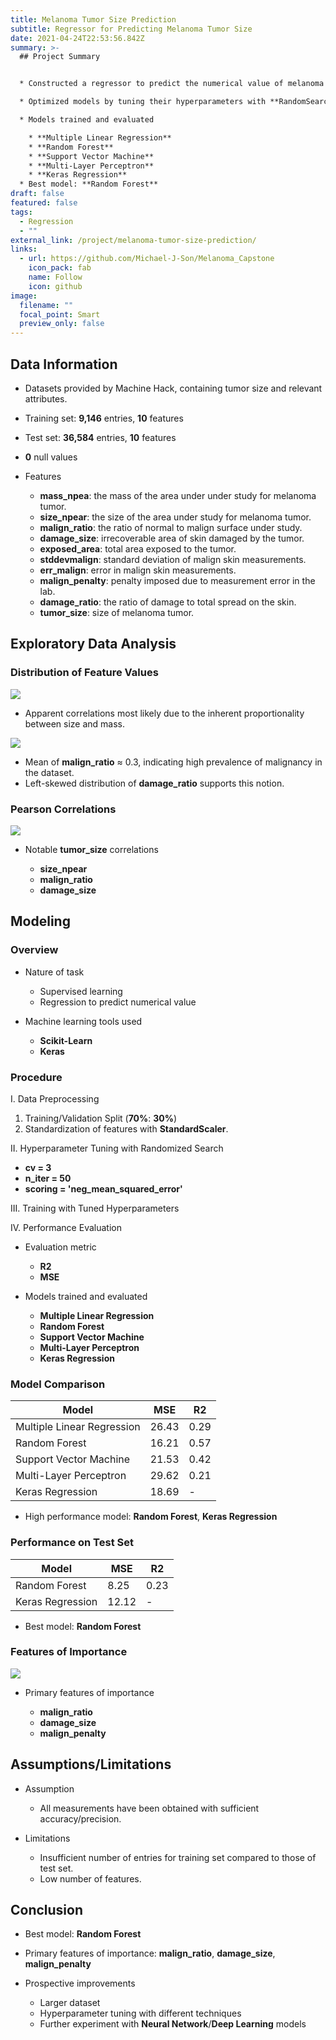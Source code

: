 ```yaml
---
title: Melanoma Tumor Size Prediction
subtitle: Regressor for Predicting Melanoma Tumor Size
date: 2021-04-24T22:53:56.842Z
summary: >-
  ## Project Summary


  * Constructed a regressor to predict the numerical value of melanoma tumor size based on relevant attributes.

  * Optimized models by tuning their hyperparameters with **RandomSearchCV**.

  * Models trained and evaluated

    * **Multiple Linear Regression**
    * **Random Forest**
    * **Support Vector Machine**
    * **Multi-Layer Perceptron**
    * **Keras Regression**
  * Best model: **Random Forest**
draft: false
featured: false
tags:
  - Regression
  - ""
external_link: /project/melanoma-tumor-size-prediction/
links:
  - url: https://github.com/Michael-J-Son/Melanoma_Capstone
    icon_pack: fab
    name: Follow
    icon: github
image:
  filename: ""
  focal_point: Smart
  preview_only: false
---
```

## Data Information

* Datasets provided by Machine Hack, containing tumor size and relevant attributes.
* Training set: **9,146** entries, **10** features
* Test set: **36,584** entries, **10** features
* **0** null values
* Features

  * **mass_npea**: the mass of the area under under study for melanoma tumor.
  * **size_npear**: the size of the area under study for melanoma tumor.
  * **malign_ratio**: the ratio of normal to malign surface under study.
  * **damage_size**: irrecoverable area of skin damaged by the tumor.
  * **exposed_area**: total area exposed to the tumor.
  * **stddevmalign**: standard deviation of malign skin measurements.
  * **err_malign**: error in malign skin measurements.
  * **malign_penalty**: penalty imposed due to measurement error in the lab.
  * **damage_ratio**: the ratio of damage to total spread on the skin.
  * **tumor_size**: size of melanoma tumor.

## Exploratory Data Analysis

### Distribution of Feature Values

![](feature_distribution.png)

* Apparent correlations most likely due to the inherent proportionality between size and mass.

![](malign_ratio_damage_ratio.png)

* Mean of **malign_ratio** ≈ 0.3, indicating high prevalence of malignancy in the dataset.
* Left-skewed distribution of **damage_ratio** supports this notion.

### Pearson Correlations

![](feature_correlation.png)

* Notable **tumor_size** correlations

  * **size_npear**
  * **malign_ratio**
  * **damage_size**

## Modeling

### Overview

* Nature of task

  * Supervised learning
  * Regression to predict numerical value
* Machine learning tools used

  * **Scikit-Learn**
  * **Keras**

### Procedure

I. Data Preprocessing

1. Training/Validation Split (**70%**: **30%**)
2. Standardization of features with **StandardScaler**.

II. Hyperparameter Tuning with Randomized Search

* **cv = 3**
* **n_iter = 50**
* **scoring = 'neg_mean_squared_error'**

III. Training with Tuned Hyperparameters

IV. Performance Evaluation

* Evaluation metric

  * **R2**
  * **MSE**
* Models trained and evaluated

  * **Multiple Linear Regression**
  * **Random Forest**
  * **Support Vector Machine**
  * **Multi-Layer Perceptron**
  * **Keras Regression**

### Model Comparison

| Model                      | MSE   | R2   |
| -------------------------- | ----- | ---- |
| Multiple Linear Regression | 26.43 | 0.29 |
| Random Forest              | 16.21 | 0.57 |
| Support Vector Machine     | 21.53 | 0.42 |
| Multi-Layer Perceptron     | 29.62 | 0.21 |
| Keras Regression           | 18.69 | \-   |

* High performance model: **Random Forest**, **Keras Regression**

### Performance on Test Set

| Model            | MSE   | R2   |
| ---------------- | ----- | ---- |
| Random Forest    | 8.25  | 0.23 |
| Keras Regression | 12.12 | \-   |

* Best model: **Random Forest**

### Features of Importance

![](feature_importance.png)

* Primary features of importance

  * **malign_ratio**
  * **damage_size**
  * **malign_penalty**

## Assumptions/Limitations

* Assumption

  * All measurements have been obtained with sufficient accuracy/precision.
* Limitations

  * Insufficient number of entries for training set compared to those of test set.
  * Low number of features.

## Conclusion

* Best model: **Random Forest**
* Primary features of importance: **malign_ratio**, **damage_size**, **malign_penalty**
* Prospective improvements

  * Larger dataset
  * Hyperparameter tuning with different techniques
  * Further experiment with **Neural Network**/**Deep Learning** models